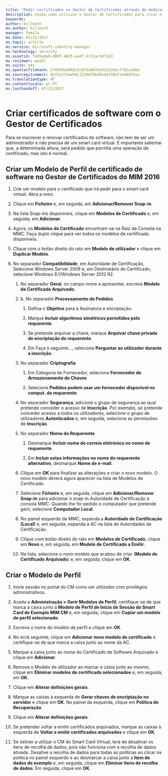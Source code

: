 ```yaml
---
title: "Pedir certificados no Gestor de Certificados através de modelos | Documentos da Microsoft"
description: Saiba como utilizar o Gestor de Certificados para criar e renovar certificados de software com modelos de perfil.
keywords: 
author: billmath
ms.author: billmath
manager: femila
ms.date: 03/23/2017
ms.topic: article
ms.service: microsoft-identity-manager
ms.technology: security
ms.assetid: fed5ada9-d80f-4825-aad7-4172ac5d71d3
ms.reviewer: mwahl
ms.suite: ems
ms.openlocfilehash: 274039a6866c5c0fda807e4326220ecf785ca3bb
ms.sourcegitcommit: 02fb1274ae0dc11288f8bd9cd4799af144b8feae
ms.translationtype: MT
ms.contentlocale: pt-PT
ms.lasthandoff: 07/13/2017
---
```

# <a name="create-software-certificates-with-certificate-manager"></a>Criar certificados de software com o Gestor de Certificados
Para se inscrever e renovar certificados de software, não tem de ser um administrador e não precisa de um smart card virtual. É importante salientar que, a determinada altura, será pedido que permita uma operação de certificado, mas isto é normal.

## <a name="create-a-software-certificate-profile-template-in-mim-2016-certificate-manager"></a>Criar um Modelo de Perfil de certificado de software no Gestor de Certificados do MIM 2016

1.  Crie um modelo para o certificado que irá pedir para o smart card virtual. Abra a mmc.

2.  Clique em **Ficheiro** e, em seguida, em **Adicionar/Remover Snap-in**.

3.  Na lista Snap-ins disponíveis, clique em **Modelos de Certificado** e, em seguida, em **Adicionar**.

4.  Agora, os **Modelos de Certificado** encontram-se na Raiz da Consola na MMC. Faça duplo clique para ver todos os modelos de certificado disponíveis.

5.  Clique com o botão direito do rato em **Modelo de utilizador** e clique em **Duplicar Modelo**.

6.  No separador **Compatibilidade**, em Autoridade de Certificação, Selecione Windows Server 2008 e, em Destinatário do Certificado, selecione Windows 8.1/Windows Server 2012 R2.

    1.  No separador **Geral**, no campo nome a apresentar, escreva **Modelo de Certificado Arquivado**.

    2.  b.  No separador **Processamento de Pedidos**

        1.  Defina o **Objetivo** para a Assinatura e encriptação.

        2.  Marque **Incluir algoritmos simétricos permitidos pelo requerente**.

        3.  Se pretende arquivar a chave, marque **Arquivar chave privada de encriptação do requerente**.

        4.  Em Faça o seguinte…, selecione **Perguntar ao utilizador durante a inscrição**.

    3.  No separador **Criptografia**

        1.  Em Categoria de Fornecedor, selecione **Fornecedor de Armazenamento de Chaves**

        2.  Selecione **Pedidos podem usar um fornecedor disponível no comput. do requerente**.

    4.  No separador **Segurança**, adicione o grupo de segurança ao qual pretende conceder o acesso de **Inscrição**. Por exemplo, se pretende conceder acesso a todos os utilizadores, selecione o grupo de utilizadores **Autenticados** e, em seguida, selecione as permissões de **Inscrição**.

    5.  No separador **Nome do Requerente**

        1.  Desmarque **Incluir nome de correio eletrónico no nome de requerente**.

        2.  Em **Incluir estas informações no nome do requerente alternativo**, desmarque **Nome de e-mail**.

    6.  Clique em **OK** para finalizar as alterações e criar o novo modelo. O novo modelo deverá agora aparecer na lista de Modelos de Certificado.

    7.  Selecione **Ficheiro** e, em seguida, clique em **Adicionar/Remover Snap-in** para adicionar o snap-in Autoridade de Certificação à consola MMC. Quando lhe for pedido o computador que pretende gerir, selecione **Computador Local**.

    8.  No painel esquerdo da MMC, expanda a **Autoridade de Certificação (Local)** e, em seguida, expanda a AC na lista de Autoridades de Certificação.

    9. Clique com botão direito do rato em **Modelos de Certificado**, clique em **Novo** e, em seguida, em **Modelo de Certificado a Emitir**.

    10. Na lista, selecione o novo modelo que acabou de criar (**Modelo de Certificado Arquivado**) e, em seguida, clique em **OK**.

## <a name="create-the-profile-template"></a>Criar o Modelo de Perfil

1.  Inicie sessão no portal do CM como um utilizador com privilégios administrativos.

2.  Aceda a **Administração &gt; Gerir Modelos de Perfil**, certifique-se de que marca a caixa junto a **Modelo de Perfil de Início de Sessão do Smart Card de Exemplo MIM CM** e, em seguida, clique em **Copiar um modelo de perfil selecionado**.

3.  Escreva o nome do modelo de perfil e clique em **OK**.

4.  No ecrã seguinte, clique em **Adicionar novo modelo de certificado** e certifique-se de que marca a caixa junto ao nome da AC.

5.  Marque a caixa junto ao nome do Certificado de Software Arquivado e clique em **Adicionar**.

6.  Remova o Modelo de utilizador ao marcar a caixa junto ao mesmo, clique em **Eliminar modelos de certificado selecionados** e, em seguida, em **OK**.

7.  Clique em **Alterar definições gerais**.

8.  Marque as caixas à esquerda de **Gerar chaves de encriptação no servidor** e clique em **OK**. No painel da esquerda, clique em **Política de Recuperação**.

9. Clique em **Alterar definições gerais**.

10. Se pretender voltar a emitir certificados arquivados, marque as caixas à esquerda de **Voltar a emitir certificados arquivados** e clique em **OK**.

11. Se estiver a utilizar o CM do Smart Card Virtual, terá de desativar os itens de recolha de dados, pois não funciona com a recolha de dados ativada. Desative a recolha de dados para todas as políticas ao clicar na política no painel esquerdo e ao desmarcar a caixa junto a **Item de dados de exemplo** e, em seguida, clique em **Eliminar itens de recolha de dados**. Em seguida, clique em **OK**.
